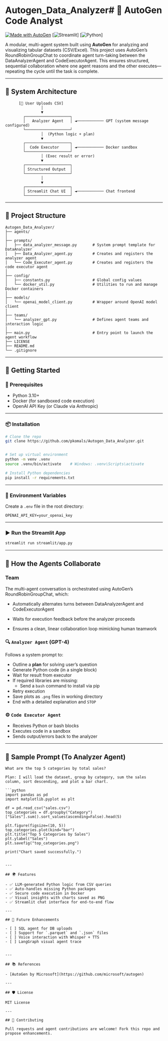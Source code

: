 # Autogen_Data_Analyzer# 🧠 AutoGen Code Analyst

[![Made with AutoGen](https://img.shields.io/badge/Made%20with-AutoGen-blue?logo=openai)](https://github.com/microsoft/autogen)
[![Streamlit](https://img.shields.io/badge/UI-Streamlit-red?logo=streamlit)]
[![Python](https://img.shields.io/badge/Python-3.10+-blue?logo=python)]

A modular, multi-agent system built using **AutoGen** for analyzing and visualizing tabular datasets (CSV/Excel). This project uses AutoGen’s RoundRobinGroupChat to coordinate agent turn-taking between the DataAnalyzerAgent and CodeExecutorAgent. This ensures structured, sequential collaboration where one agent reasons and the other executes—repeating the cycle until the task is complete.

---

## 🧩 System Architecture

```
      [📄 User Uploads CSV]
                │
                ▼
        ┌────────────────────┐
        │   Analyzer Agent   │ ◄──────────── GPT (system message configured)
        └────────────────────┘
                │  (Python logic + plan)
                ▼
        ┌────────────────────┐
        │  Code Executor     │ ◄──────────── Docker sandbox
        └────────────────────┘
                │ (Exec result or error)
                ▼
        ┌────────────────────┐
        │ Structured Output  │
        └────────────────────┘
                │
                ▼
        ┌────────────────────┐
        │ Streamlit Chat UI  │ ◄──────────── Chat frontend
        └────────────────────┘
```

---

## 📁 Project Structure

```
Autogen_Data_Analyzer/
├── agents/
│
├── prompts/
│   ├── data_analyzer_message.py       # System prompt template for DataAnalyzer
│   ├── Data_Analyzer_agent.py         # Creates and registers the analyzer agent
│   └── Code_Executer_agent.py         # Creates and registers the code executor agent
│
├── config/
│   ├── constants.py                   # Global config values
│   └── docker_util.py                 # Utilities to run and manage Docker containers
│
├── models/
│   └── openai_model_client.py         # Wrapper around OpenAI model client
│
├── teams/
│   └── analyzer_gpt.py                # Defines agent teams and interaction logic
│
├── main.py                            # Entry point to launch the agent workflow
├── LICENSE
├── README.md
└── .gitignore

```

---

## 🚀 Getting Started

### 🔧 Prerequisites

- Python 3.10+
- Docker (for sandboxed code execution)
- OpenAI API Key (or Claude via Anthropic)

---

### 📦 Installation

```bash
# Clone the repo
git clone https://github.com/pkomals/Autogen_Data_Analyzer.git


# Set up virtual environment
python -m venv .venv
source .venv/bin/activate    # Windows: .venv\Scripts\activate

# Install Python dependencies
pip install -r requirements.txt
```

---

### 🔑 Environment Variables

Create a `.env` file in the root directory:

```env
OPENAI_API_KEY=your_openai_key
```

---

### ▶️ Run the Streamlit App

```bash
streamlit run streamlit/app.py
```

---

## 💬 How the Agents Collaborate
### Team
The multi-agent conversation is orchestrated using AutoGen’s RoundRobinGroupChat, which:

- Automatically alternates turns between DataAnalyzerAgent and CodeExecutorAgent

- Waits for execution feedback before the analyzer proceeds

- Ensures a clean, linear collaboration loop mimicking human teamwork

### 🔍 `Analyzer Agent` (GPT-4)

Follows a system prompt to:
- Outline a **plan** for solving user’s question
- Generate Python code (in a single block)
- Wait for result from executor
- If required libraries are missing:
  - Send a `bash` command to install via pip
- Retry execution
- Save plots as `.png` files in working directory
- End with a detailed explanation and `STOP`

### ⚙️ `Code Executor Agent`

- Receives Python or bash blocks
- Executes code in a sandbox
- Sends output/errors back to the analyzer

---

## 🧪 Sample Prompt (To Analyzer Agent)

```
What are the top 5 categories by total sales?

Plan: I will load the dataset, group by category, sum the sales column, sort descending, and plot a bar chart.

```python
import pandas as pd
import matplotlib.pyplot as plt

df = pd.read_csv("sales.csv")
top_categories = df.groupby("Category")["Sales"].sum().sort_values(ascending=False).head(5)

plt.figure(figsize=(10, 5))
top_categories.plot(kind="bar")
plt.title("Top 5 Categories by Sales")
plt.ylabel("Sales")
plt.savefig("top_categories.png")

print("Chart saved successfully.")
```
```

---

## 🌍 Features

- ✅ LLM-generated Python logic from CSV queries
- ✅ Auto-handles missing Python packages
- ✅ Secure code execution in Docker
- ✅ Visual insights with charts saved as PNG
- ✅ Streamlit chat interface for end-to-end flow

---

## 🔮 Future Enhancements

- [ ] SQL agent for DB uploads
- [ ] Support for `.parquet` and `.json` files
- [ ] Voice interaction with Whisper + TTS
- [ ] LangGraph visual agent trace


---

## 📚 References

- [AutoGen by Microsoft](https://github.com/microsoft/autogen)

---

## 🛡 License

MIT License

---

## 🙌 Contributing

Pull requests and agent contributions are welcome! Fork this repo and propose enhancements.

